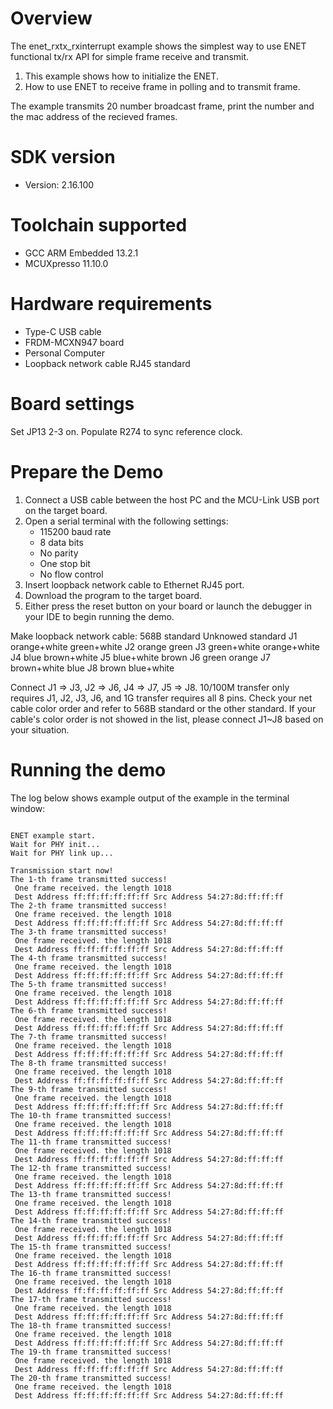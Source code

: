 Overview
========

The enet_rxtx_rxinterrupt example shows the simplest way to use ENET functional tx/rx API for simple frame receive and transmit.

1. This example shows how to initialize the ENET.
2. How to use ENET to receive frame in polling and to transmit frame.

The example transmits 20 number broadcast frame, print the number and the mac address of 
the recieved frames.

SDK version
===========
- Version: 2.16.100

Toolchain supported
===================
- GCC ARM Embedded  13.2.1
- MCUXpresso  11.10.0

Hardware requirements
=====================
- Type-C USB cable
- FRDM-MCXN947 board
- Personal Computer
- Loopback network cable RJ45 standard

Board settings
==============
Set JP13 2-3 on.
Populate R274 to sync reference clock.

Prepare the Demo
================
1.  Connect a USB cable between the host PC and the MCU-Link USB port on the target board.
2.  Open a serial terminal with the following settings:
    - 115200 baud rate
    - 8 data bits
    - No parity
    - One stop bit
    - No flow control
3.  Insert loopback network cable to Ethernet RJ45 port.
4.  Download the program to the target board.
5.  Either press the reset button on your board or launch the debugger in your IDE to begin running the demo.

Make loopback network cable:
      568B standard 	 Unknowed standard
J1    orange+white       green+white
J2    orange             green
J3    green+white        orange+white
J4    blue               brown+white
J5    blue+white         brown
J6    green              orange
J7	  brown+white        blue
J8    brown              blue+white

Connect J1 => J3, J2 => J6, J4 => J7, J5 => J8. 10/100M transfer only requires J1, J2, J3, J6, and 1G transfer requires all 8 pins.
Check your net cable color order and refer to 568B standard or the other standard. If your cable's color order is not showed in the list,
please connect J1~J8 based on your situation.

Running the demo
================
The log below shows example output of the example in the terminal window:
~~~~~~~~~~~~~~~~~~~~~~~~~~~~~~~~~~~

ENET example start.
Wait for PHY init...
Wait for PHY link up...

Transmission start now!
The 1-th frame transmitted success!
 One frame received. the length 1018
 Dest Address ff:ff:ff:ff:ff:ff Src Address 54:27:8d:ff:ff:ff
The 2-th frame transmitted success!
 One frame received. the length 1018
 Dest Address ff:ff:ff:ff:ff:ff Src Address 54:27:8d:ff:ff:ff
The 3-th frame transmitted success!
 One frame received. the length 1018
 Dest Address ff:ff:ff:ff:ff:ff Src Address 54:27:8d:ff:ff:ff
The 4-th frame transmitted success!
 One frame received. the length 1018
 Dest Address ff:ff:ff:ff:ff:ff Src Address 54:27:8d:ff:ff:ff
The 5-th frame transmitted success!
 One frame received. the length 1018
 Dest Address ff:ff:ff:ff:ff:ff Src Address 54:27:8d:ff:ff:ff
The 6-th frame transmitted success!
 One frame received. the length 1018
 Dest Address ff:ff:ff:ff:ff:ff Src Address 54:27:8d:ff:ff:ff
The 7-th frame transmitted success!
 One frame received. the length 1018
 Dest Address ff:ff:ff:ff:ff:ff Src Address 54:27:8d:ff:ff:ff
The 8-th frame transmitted success!
 One frame received. the length 1018
 Dest Address ff:ff:ff:ff:ff:ff Src Address 54:27:8d:ff:ff:ff
The 9-th frame transmitted success!
 One frame received. the length 1018
 Dest Address ff:ff:ff:ff:ff:ff Src Address 54:27:8d:ff:ff:ff
The 10-th frame transmitted success!
 One frame received. the length 1018
 Dest Address ff:ff:ff:ff:ff:ff Src Address 54:27:8d:ff:ff:ff
The 11-th frame transmitted success!
 One frame received. the length 1018
 Dest Address ff:ff:ff:ff:ff:ff Src Address 54:27:8d:ff:ff:ff
The 12-th frame transmitted success!
 One frame received. the length 1018
 Dest Address ff:ff:ff:ff:ff:ff Src Address 54:27:8d:ff:ff:ff
The 13-th frame transmitted success!
 One frame received. the length 1018
 Dest Address ff:ff:ff:ff:ff:ff Src Address 54:27:8d:ff:ff:ff
The 14-th frame transmitted success!
 One frame received. the length 1018
 Dest Address ff:ff:ff:ff:ff:ff Src Address 54:27:8d:ff:ff:ff
The 15-th frame transmitted success!
 One frame received. the length 1018
 Dest Address ff:ff:ff:ff:ff:ff Src Address 54:27:8d:ff:ff:ff
The 16-th frame transmitted success!
 One frame received. the length 1018
 Dest Address ff:ff:ff:ff:ff:ff Src Address 54:27:8d:ff:ff:ff
The 17-th frame transmitted success!
 One frame received. the length 1018
 Dest Address ff:ff:ff:ff:ff:ff Src Address 54:27:8d:ff:ff:ff
The 18-th frame transmitted success!
 One frame received. the length 1018
 Dest Address ff:ff:ff:ff:ff:ff Src Address 54:27:8d:ff:ff:ff
The 19-th frame transmitted success!
 One frame received. the length 1018
 Dest Address ff:ff:ff:ff:ff:ff Src Address 54:27:8d:ff:ff:ff
The 20-th frame transmitted success!
 One frame received. the length 1018
 Dest Address ff:ff:ff:ff:ff:ff Src Address 54:27:8d:ff:ff:ff

~~~~~~~~~~~~~~~~~~~~~~~~~~~~~~~~~~~
